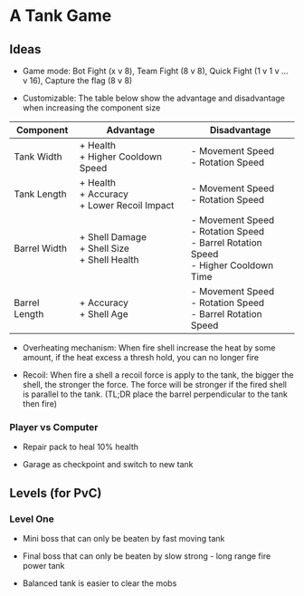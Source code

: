 # A Tank Game

## Ideas

- Game mode: Bot Fight (x v 8), Team Fight (8 v 8), Quick Fight (1 v 1 v ... v 16), Capture the flag (8 v 8)

- Customizable: The table below show the advantage and disadvantage when increasing the component size

| Component     | Advantage | Disadvantage |
|---------------|-----------|--------------|
| Tank Width    | + Health  <br> + Higher Cooldown Speed            | - Movement Speed       <br> - Rotation Speed |
| Tank Length   | + Health  <br> + Accuracy<br> + Lower Recoil Impact            | - Movement Speed       <br> - Rotation Speed |
| Barrel Width  | + Shell Damage  <br> + Shell Size <br> + Shell Health | - Movement Speed       <br> - Rotation Speed<br> - Barrel Rotation Speed<br> - Higher Cooldown Time |
| Barrel Length | + Accuracy<br> + Shell Age                       | - Movement Speed       <br> - Rotation Speed<br> - Barrel Rotation Speed |

- Overheating mechanism: When fire shell increase the heat by some amount, if the heat excess a thresh hold, you can no longer fire

- Recoil: When fire a shell a recoil force is apply to the tank, the bigger the shell, the stronger the force. The force will be stronger if the fired shell is parallel to the tank. (TL;DR place the barrel perpendicular to the tank then fire)

### Player vs Computer

- Repair pack to heal 10% health

- Garage as checkpoint and switch to new tank

## Levels (for PvC)

### Level One

- Mini boss that can only be beaten by fast moving tank

- Final boss that can only be beaten by slow strong - long range fire power tank

- Balanced tank is easier to clear the mobs

